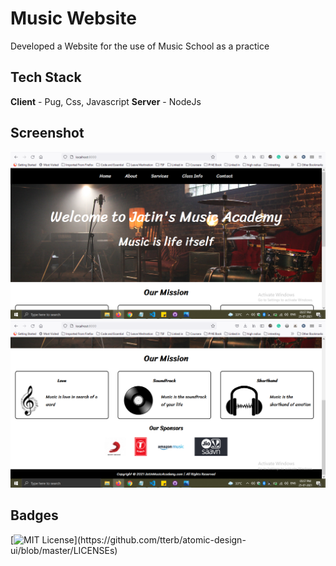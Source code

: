 # Music Website

Developed a Website for the use of Music School as a practice

## Tech Stack

**Client** - Pug, Css, Javascript
**Server** - NodeJs

## Screenshot
![Screenshot-1](https://github.com/jatinkumar027/Music-Website/blob/main/screenshot/Screenshot-1.png?raw=true)
![Screenshot-2](https://github.com/jatinkumar027/Music-Website/blob/main/screenshot/Screenshot-2.png?raw=true)
  
## Badges

[![MIT License](https://img.shields.io/apm/l/atomic-design-ui.svg?)](https://github.com/tterb/atomic-design-ui/blob/master/LICENSEs)
